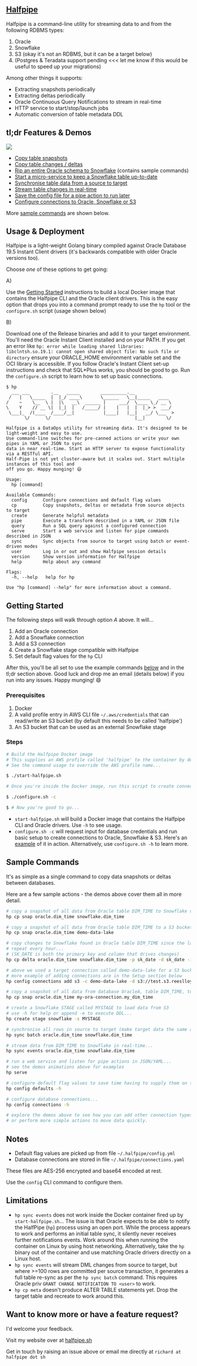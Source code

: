 ## [Halfpipe](https://halfpipe.sh)

Halfpipe is a command-line utility for streaming data to and from the following RDBMS types:

1. Oracle
1. Snowflake
1. S3 (okay it's not an RDBMS, but it can be a target below)
1. (Postgres & Teradata support pending <<< let me know if this would be useful to speed up your migrations)

Among other things it supports:

* Extracting snapshots periodically
* Extracting deltas periodically 
* Oracle Continuous Query Notifications to stream in real-time
* HTTP service to start/stop/launch jobs
* Automatic conversion of table metadata DDL


## tl;dr Features & Demos

![](./resources/halfpipe-subcommands.gif)

* [Copy table snapshots](./demo-svg/cp-snapshot/README.md)
* [Copy table changes / deltas](./demo-svg/cp-deltas/README.md)
* [Rip an entire Oracle schema to Snowflake](./demo-svg/cp-full-schema/README.md) (contains sample commands)
* [Start a micro-service to keep a Snowflake table up-to-date](./demo-svg/service/README.md)
* [Synchronise table data from a source to target](./demo-svg/sync-batch/README.md)
* [Stream table changes in real-time](./demo-svg/sync-events/README.md)
* [Save the config file for a pipe action to run later](./demo-svg/pipes/README.md)
* [Configure connections to Oracle, Snowflake or S3](./demo-svg/connections/README.md)

More [sample commands](#sample-commands) are shown below.

## Usage & Deployment

Halfpipe is a light-weight Golang binary compiled against Oracle Database 19.5 Instant Client drivers (it's backwards compatible with older Oracle versions too). 

Choose *one* of these options to get going:

A) 

Use the [Getting Started](#Getting-Started) instructions to build a local Docker image that contains the Halfpipe CLI and the Oracle client drivers. This is the easy option that drops you into a command prompt ready to use the `hp` tool or the `configure.sh` script (usage shown below)

B) 

Download one of the Release binaries and add it to your target environment. You'll need the Oracle Instant Client installed and on your PATH.  If you get an error like `hp: error while loading shared libraries: libclntsh.so.19.1: cannot open shared object file: No such file or directory` ensure your ORACLE_HOME environment variable set and the OCI library is accessible.  If you follow Oracle's Instant Client set-up instructions and check that SQL*Plus works, you should be good to go. Run the `configure.sh` script to learn how to set up basic connections.


```
$ hp
  ___ ___        .__   _____        __________.__
 /   |   \_____  |  |_/ ____\       \______   \__|_____   ____
/    ~    \__  \ |  |\   __\  ______ |     ___/  \____ \_/ __ \
\    Y    // __ \|  |_|  |   /_____/ |    |   |  |  |_> >  ___/
 \___|_  /(____  /____/__|           |____|   |__|   __/ \___  >
       \/      \/                                |__|        \/

Halfpipe is a DataOps utility for streaming data. It's designed to be light-weight and easy to use.
Use command-line switches for pre-canned actions or write your own pipes in YAML or JSON to sync
data in near real-time. Start an HTTP server to expose functionality via a RESTful API.
Half-Pipe is not yet cluster-aware but it scales out. Start multiple instances of this tool and
off you go. Happy munging! 😄

Usage:
  hp [command]

Available Commands:
  config      Configure connections and default flag values
  cp          Copy snapshots, deltas or metadata from source objects to target
  create      Generate helpful metadata
  pipe        Execute a transform described in a YAML or JSON file
  query       Run a SQL query against a configured connection
  serve       Start a web service and listen for pipe commands described in JSON
  sync        Sync objects from source to target using batch or event-driven modes
  user        Log in or out and show Halfpipe session details
  version     Show version information for Halfpipe
  help        Help about any command

Flags:
  -h, --help   help for hp

Use "hp [command] --help" for more information about a command.
```


## Getting Started

The following steps will walk through option *A* above.  It will...

1. Add an Oracle connection
1. Add a Snowflake connection
1. Add a S3 connection
1. Create a Snowflake stage compatible with Halfpipe
1. Set default flag values for the `hp` CLI

After this, you'll be all set to use the example commands [below](#sample-commands) and in the tl;dr section above. Good luck and drop me an email (details below) if you run into any issues. Happy munging! 😄  

### Prerequisites

1. Docker
2. A valid profile entry in AWS CLI file `~/.aws/credentials` that can read/write an S3 bucket (by default this needs to be called 'halfpipe')
3. An S3 bucket that can be used as an external Snowflake stage  

### Steps

```bash
# Build the Halfpipe Docker image
# This supplies an AWS profile called 'halfpipe' to the container by default
# See the command usage to override the AWS profile name...

$ ./start-halfpipe.sh  

# Once you're inside the Docker image, run this script to create connections and set default flag values:

$ ./configure.sh -c

$ # Now you're good to go...
```

* `start-halfpipe.sh` will build a Docker image that contains the Halfpipe CLI and Oracle drivers. Use `-h` to see usage. 
* `configure.sh -c` will request input for database credentials and run basic setup to create connections to Oracle, Snowflake & S3. Here's an [example](./configure/README.md) of it in action. Alternatively, use `configure.sh -h` to learn more.  


## Sample Commands

It's as simple as a single command to copy data snapshots or deltas between databases. 

Here are a few sample actions - the demos above cover them all in more detail. 

```bash
# copy a snapshot of all data from Oracle table DIM_TIME to Snowflake via S3...
hp cp snap oracle.dim_time snowflake.dim_time

# copy a snapshot of all data from Oracle table DIM_TIME to a S3 bucket connection...
hp cp snap oracle.dim_time demo-data-lake

# copy changes to Snowflake found in Oracle table DIM_TIME since the last time we looked
# repeat every hour...
# (SK_DATE is both the primary key and column that drives changes)
hp cp delta oracle.dim_time snowflake.dim_time -p sk_date -d sk_date -i 3600

# above we used a target connection called demo-data-lake for a S3 bucket - here's how to add it...
# more example of adding connections are in the Setup section below
hp config connections add s3 -c demo-data-lake -d s3://test.s3.reeslloyd.com

# copy a snapshot of all data from database OracleA, table DIM_TIME, to another Oracle database...
hp cp snap oracle.dim_time my-ora-connection.my_dim_time

# create a Snowflake STAGE called MYSTAGE to load data from S3 
# use -h for help or append -e to execute DDL...
hp create stage snowflake -s MYSTAGE

# synchronise all rows in source to target (make target data the same as source)...
hp sync batch oracle.dim_time snowflake.dim_time

# stream data from DIM_TIME to Snowflake in real-time... 
hp sync events oracle.dim_time snowflake.dim_time

# run a web service and listen for pipe actions in JSON/YAML...
# see the demos animations above for examples
hp serve 

# configure default flag values to save time having to supply them on the CLI...
hp config defaults -h

# configure database connections...
hp config connections -h

# explore the demos above to see how you can add other connection types...
# or perform more simple actions to move data quickly.
```


## Notes

* Default flag values are picked up from file `~/.halfpipe/config.yml`
* Database connections are stored in file `~/.halfpipe/connections.yaml`

These files are AES-256 encrypted and base64 encoded at rest.

Use the `config` CLI command to configure them.


## Limitations

* `hp sync events` does not work inside the Docker container fired up by `start-halfpipe.sh`... 
The issue is that Oracle expects to be able to notify the HalfPipe (`hp`) process using an 
open port. While the process appears to work and performs an initial table sync, 
it silently never receives further notifications events. 
Work around this when running the container on Linux by using host networking.
Alternatively, take the `hp` binary out of the container and use matching Oracle drivers directly
on a Linux host. 
* `hp sync events` will stream DML changes from source to target, but where >=100 rows
are committed per source transaction, it generates a full table re-sync as per the `hp sync batch`
command. This requires Oracle priv `GRANT CHANGE NOTIFICATION TO <user>` to work.
* `hp cp meta` doesn't produce ALTER TABLE statements yet. Drop the target table and recreate to 
work around this.


## Want to know more or have a feature request?

I'd welcome your feedback. 

Visit my website over at [halfpipe.sh](https://halfpipe.sh)

Get in touch by raising an issue above or email me directly at `richard at halfpipe dot sh`

